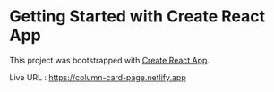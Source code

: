 # Getting Started with Create React App

This project was bootstrapped with [Create React App](https://github.com/facebook/create-react-app).

Live URL : https://column-card-page.netlify.app
